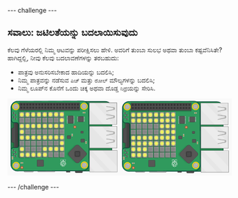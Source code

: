 \--- challenge \---

## ಸವಾಲು: ಜಟಿಲತೆಯನ್ನು ಬದಲಾಯಿಸುವುದು

ಕೆಲವು ಗೆಳೆಯರಲ್ಲಿ ನಿಮ್ಮ ಆಟವನ್ನು ಪರೀಕ್ಷಿಸಲು ಹೇಳಿ. ಅವರಿಗೆ ತುಂಬಾ ಸುಲಭ ಅಥವಾ ತುಂಬಾ ಕಷ್ಟವೆನಿಸಿತೇ? ಹಾಗಿದ್ದಲ್ಲಿ, ನೀವು ಕೆಲವು ಬದಲಾವಣೆಗಳನ್ನು ತರಬಹುದು:

+ ಪಾತ್ರವು ಅನುಸರಿಸಬೇಕಾದ ಹಾದಿಯನ್ನು ಬದಲಿಸಿ;
+ ನಿಮ್ಮ ಪಾತ್ರವನ್ನು ನಡೆಸುವ `ಪಿಚ್` ಮತ್ತು `ರೋಲ್` ಮೌಲ್ಯಗಳನ್ನು ಬದಲಿಸಿ;
+ ನಿಮ್ಮ ಲೂಪ್‌ನ ಕೊನೆಗೆ ಒಂದು ಚಿಕ್ಕ ಅಥವಾ ದೊಡ್ಡ `ನಿದ್ರೆ`ಯನ್ನು ಸೇರಿಸಿ.

![ಸ್ಕ್ರೀನ್‍ಶಾಟ್](images/tightrope-difficulty.png)

\--- /challenge \---